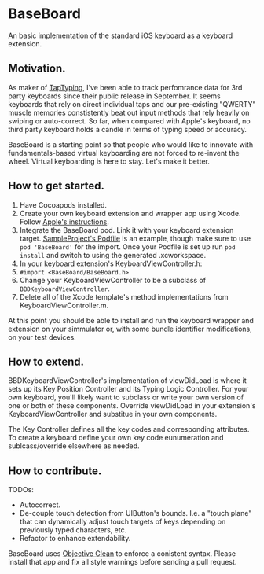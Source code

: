 # BaseBoard

An basic implementation of the standard iOS keyboard as a keyboard extension.

## Motivation.

As maker of [TapTyping](http://itunes.apple.com/us/app/taptyping/id364237969?mt=8), I’ve been able to track perfomrance data for 3rd party keyboards since their public release in September. It seems keyboards that rely on direct individual taps and our pre-existing "QWERTY" muscle memories constistently beat out input methods that rely heavily on swiping or auto-correct. So far, when compared with Apple's keyboard, no third party keyboard holds a candle in terms of typing speed or accuracy.

BaseBoard is a starting point so that people who would like to innovate with fundamentals-based virtual keyboarding are not forced to re-invent the wheel. Virtual keyboarding is here to stay. Let's make it better.

## How to get started.

1. Have Cocoapods installed.
2. Create your own keyboard extension and wrapper app using Xcode. Follow [Apple's instructions](https://developer.apple.com/library/ios/documentation/General/Conceptual/ExtensibilityPG/Keyboard.html#//apple_ref/doc/uid/TP40014214-CH16-SW7).
3. Integrate the BaseBoard pod. Link it with your keyboard extension target. [SampleProject's Podfile](https://github.com/adamawolf/BaseBoard/blob/master/SampleProject/Podfile) is an example, though make sure to use ```pod 'BaseBoard'``` for the import. Once your Podfile is set up run ```pod install``` and switch to using the generated .xcworkspace.
4. In your keyboard extension's KeyboardViewController.h:
  1. ```#import <BaseBoard/BaseBoard.h>```
  2. Change your KeyboardViewController to be a subclass of ```BBDKeyboardViewController```.
  3. Delete all of the Xcode template's method implementations from KeyboardViewController.m.

At this point you should be able to install and run the keyboard wrapper and extension on your simmulator or, with some bundle identifier modifications, on your test devices.

## How to extend.

BBDKeyboardViewController's implementation of viewDidLoad is where it sets up its Key Position Controller and its Typing Logic Controller. For your own keyboard, you'll likely want to subclass or write your own version of one or both of these components. Override viewDidLoad in your extension's KeyboardViewController and substitue in your own components.

The Key Controller defines all the key codes and corresponding attributes. To create a keyboard define your own key code eunumeration and sublcass/override elsewhere as needed.

## How to contribute. 

TODOs:

* Autocorrect.
* De-couple touch detection from UIButton's bounds. I.e. a "touch plane" that can dynamically adjust touch targets of keys depending on previously typed characters, etc.
* Refactor to enhance extendability.

BaseBoard uses [Objective Clean](http://objclean.com/) to enforce a conistent syntax. Please install that app and fix all style warnings before sending a pull request.
